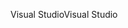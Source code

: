 <span data-ttu-id="1f654-101">Visual Studio</span><span class="sxs-lookup"><span data-stu-id="1f654-101">Visual Studio</span></span>